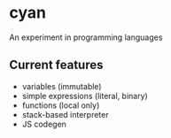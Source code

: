 # cyan
An experiment in programming languages

## Current features

* variables (immutable)
* simple expressions (literal, binary)
* functions (local only)
* stack-based interpreter
* JS codegen
